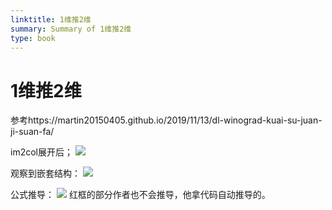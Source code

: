 ```yaml
---
linktitle: 1维推2维
summary: Summary of 1维推2维
type: book
---
```

# 1维推2维
参考https://martin20150405.github.io/2019/11/13/dl-winograd-kuai-su-juan-ji-suan-fa/

im2col展开后；
![](1维推2维-1665126965938.jpeg)

观察到嵌套结构：
![](1维推2维-1665126993430.jpeg)

公式推导：
![](1维推2维-1665127024088.jpeg)
红框的部分作者也不会推导，他拿代码自动推导的。

